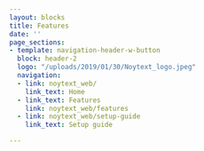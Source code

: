 ```yaml
---
layout: blocks
title: Features
date: ''
page_sections:
- template: navigation-header-w-button
  block: header-2
  logo: "/uploads/2019/01/30/Noytext_logo.jpeg"
  navigation:
  - link: noytext_web/
    link_text: Home
  - link_text: Features
    link: noytext_web/features
  - link: noytext_web/setup-guide
    link_text: Setup guide

---
```

